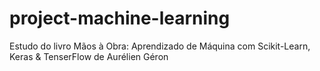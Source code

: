 # project-machine-learning

Estudo do livro Mãos à Obra: Aprendizado de Máquina com Scikit-Learn, Keras & TenserFlow de Aurélien Géron

